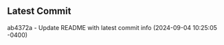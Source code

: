 
## Latest Commit
ab4372a - Update README with latest commit info (2024-09-04 10:25:05 -0400) <Yunxi-Zhou>
